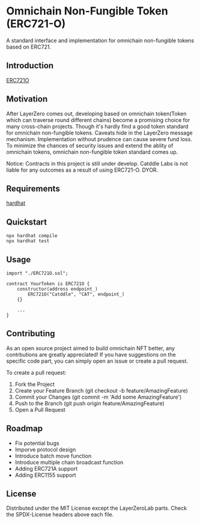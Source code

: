 # Omnichain Non-Fungible Token (ERC721-O)
A standard interface and implementation for omnichain non-fungible tokens based on ERC721. 

## Introduction
[ERC721O](https://catddle.medium.com/erc721o-e6c9a0ae09e1)

## Motivation
After LayerZero comes out, developing based on omnichain token(Token which can traverse round different chains) become a promising choice for many cross-chain projects. Though it's hardly find a good token standard for omnichain non-fungible tokens. Caveats hide in the LayerZero message mechanism. Implementation without prudence can cause severe fund loss. To minimize the chances of security issues and extend the ablity of omnichain tokens, omnichain non-fungible token standard comes up.

Notice: Contracts in this project is still under develop. Catddle Labs is not liable for any outcomes as a result of using ERC721-O. DYOR.

## Requirements
[hardhat](https://hardhat.org/tutorial/setting-up-the-environment.html)


## Quickstart

```
npx hardhat compile
npx hardhat test
```

## Usage

```
import "./ERC721O.sol";

contract YourToken is ERC721O {
    constructor(address endpoint_)
        ERC721O("Catddle", "CAT", endpoint_)
    {}

    ...
}
```

## Contributing
As an open source project aimed to build omnichain NFT better, any contrbutions are greatly appreciated!
If you have suggestions on the specific code part, you can simply open an issue or create a pull request.

To create a pull request:

1. Fork the Project
2. Create your Feature Branch (git checkout -b feature/AmazingFeature)
3. Commit your Changes (git commit -m 'Add some AmazingFeature')
4. Push to the Branch (git push origin feature/AmazingFeature)
5. Open a Pull Request

## Roadmap

* Fix potential bugs
* Imporve protocol design
* Introduce batch move function
* Introduce multiple chain broadcast function
* Adding ERC721A support
* Adding ERC1155 support

## License
Distributed under the MIT License except the LayerZeroLab parts. Check the SPDX-License headers above each file.
